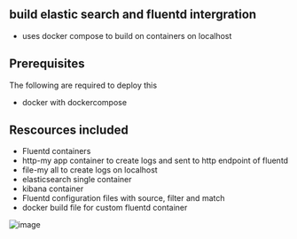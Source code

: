 ## build elastic search and fluentd intergration
* uses docker compose to build on containers on localhost

## Prerequisites
The following are required to deploy this
* docker with dockercompose


##  Rescources included
* Fluentd containers
* http-my app container to create logs and sent to http endpoint of fluentd
* file-my all to create logs on localhost
* elasticsearch single container
* kibana container
* Fluentd configuration files with source, filter and match
* docker build file for custom fluentd container


![image](https://user-images.githubusercontent.com/6548443/160686399-4a3e4df4-3770-4559-8228-fb1434f32861.png)
